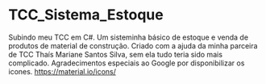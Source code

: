 # TCC_Sistema_Estoque
Subindo meu TCC em C#. Um sisteminha básico de estoque e venda de produtos de material de construção.
Criado com a ajuda da minha parceira de TCC Thaís Mariane Santos Silva, sem ela tudo teria sido mais complicado.
Agradecimentos especiais ao Google por disponibilizar os icones.
https://material.io/icons/

